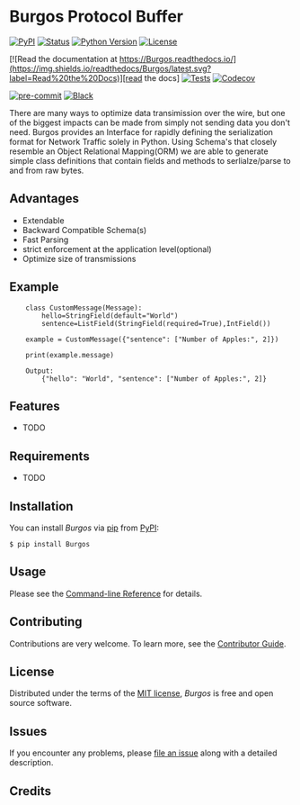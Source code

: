 # Burgos Protocol Buffer

[![PyPI](https://img.shields.io/pypi/v/Burgos.svg)][pypi_]
[![Status](https://img.shields.io/pypi/status/Burgos.svg)][status]
[![Python Version](https://img.shields.io/pypi/pyversions/Burgos)][python version]
[![License](https://img.shields.io/pypi/l/Burgos)][license]

[![Read the documentation at https://Burgos.readthedocs.io/](https://img.shields.io/readthedocs/Burgos/latest.svg?label=Read%20the%20Docs)][read the docs]
[![Tests](https://github.com/DmitrievichLevin/Burgos/workflows/Tests/badge.svg)][tests]
[![Codecov](https://codecov.io/gh/DmitrievichLevin/Burgos/branch/main/graph/badge.svg)][codecov]

[![pre-commit](https://img.shields.io/badge/pre--commit-enabled-brightgreen?logo=pre-commit&logoColor=white)][pre-commit]
[![Black](https://img.shields.io/badge/code%20style-black-000000.svg)][black]

[pypi_]: https://pypi.org/project/Burgos/
[status]: https://pypi.org/project/Burgos/
[python version]: https://pypi.org/project/Burgos
[read the docs]: https://Burgos.readthedocs.io/
[tests]: https://github.com/DmitrievichLevin/Burgos/actions?workflow=Tests
[codecov]: https://app.codecov.io/gh/DmitrievichLevin/Burgos
[pre-commit]: https://github.com/pre-commit/pre-commit
[black]: https://github.com/psf/black

There are many ways to optimize data transimission over the wire, but one of
the biggest impacts can be made from simply not sending data you don't need.
Burgos provides an Interface for rapidly defining the serialization format for
Network Traffic solely in Python. Using Schema's that closely resemble an
Object Relational Mapping(ORM) we are able to generate simple class definitions
that contain fields and methods to serlialze/parse to and from raw bytes.

## Advantages

- Extendable
- Backward Compatible Schema(s)
- Fast Parsing
- strict enforcement at the application level(optional)
- Optimize size of transmissions

## Example

```
    class CustomMessage(Message):
        hello=StringField(default="World")
        sentence=ListField(StringField(required=True),IntField())

    example = CustomMessage({"sentence": ["Number of Apples:", 2]})

    print(example.message)

    Output:
        {"hello": "World", "sentence": ["Number of Apples:", 2]}
```

## Features

- TODO

## Requirements

- TODO

## Installation

You can install _Burgos_ via [pip] from [PyPI]:

```console
$ pip install Burgos
```

## Usage

Please see the [Command-line Reference] for details.

## Contributing

Contributions are very welcome.
To learn more, see the [Contributor Guide].

## License

Distributed under the terms of the [MIT license][license],
_Burgos_ is free and open source software.

## Issues

If you encounter any problems,
please [file an issue] along with a detailed description.

## Credits

[pypi]: https://pypi.org/
[file an issue]: https://github.com/DmitrievichLevin/Burgos/issues
[pip]: https://pip.pypa.io/

<!-- github-only -->

[license]: https://github.com/DmitrievichLevin/Burgos/blob/main/LICENSE
[contributor guide]: https://github.com/DmitrievichLevin/Burgos/blob/main/CONTRIBUTING.md
[command-line reference]: https://Burgos.readthedocs.io/en/latest/usage.html
